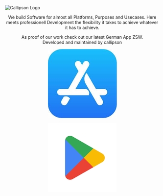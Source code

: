 <img src="https://cdn.shopify.com/s/files/1/0655/5087/6900/files/B70C6418-4EC0-44C0-8485-F22BBEC44718.png?v=1690015274" alt="Callipson Logo" border="0" />
<p align="center">We build Software for almost all Platforms, Purposes and Usecases. Here meets professionell Development the flexibility it takes to achieve whatever it has to achieve.</p>
<p align="center">As proof of our work check out our latest German App ZSW. <br> Developed and maintained by callipson</p>
<div align="center">
  

[![App Store](appstore-images.jpg)](https://apps.apple.com/de/app/zsw/id6502181270)

[![Play Store](playstore-images.png)](https://play.google.com/store/apps/details?id=com.ZusammenStehenWir)

</div>
